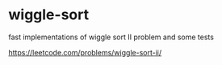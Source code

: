 # wiggle-sort
fast implementations of wiggle sort II problem and some tests

https://leetcode.com/problems/wiggle-sort-ii/
